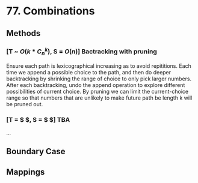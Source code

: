 # 77. Combinations

## Methods
<!-- where I log the developments of my thinkings  -->
### [T ~ $O(k * C_n^k)$, S = $O(n)$] Bactracking with pruning
Ensure each path is lexicographical increasing as to avoid repititions. Each time we append a possible choice to the path, and then do deeper backtracking by shrinking the range of choice to only pick larger numbers. After each backtracking, undo the append operation to explore different possibilities of current choice. By pruning we can limit the current-choice range so that numbers that are unlikely to make future path be length k will be pruned out.

### [T = $ $, S = $ $] TBA
...

## Boundary Case
<!-- where I log the boundary conditions to think of. -->

## Mappings
<!-- where I build mappings to related topics and log developments. -->